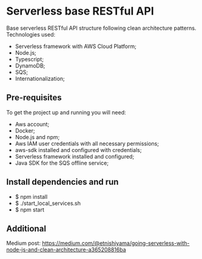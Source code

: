 # Serverless base RESTful API
Base serverless RESTful API structure following clean architecture patterns. Technologies used:
  - Serverless framework with AWS Cloud Platform;
  - Node.js;
  - Typescript;
  - DynamoDB;
  - SQS;
  - Internationalization;

## Pre-requisites
To get the project up and running you will need:
 - Aws account;
 - Docker;
 - Node.js and npm;
 - Aws IAM user credentials with all necessary permissions;
 - aws-sdk installed and configured with credentials;
 - Serverless framework installed and configured;
 - Java SDK for the SQS offline service;

## Install dependencies and run
 - $ npm install
 - $ ./start_local_services.sh
 - $ npm start
 
 ## Additional
 Medium post: https://medium.com/@etnishiyama/going-serverless-with-node-js-and-clean-architecture-a365208816ba
